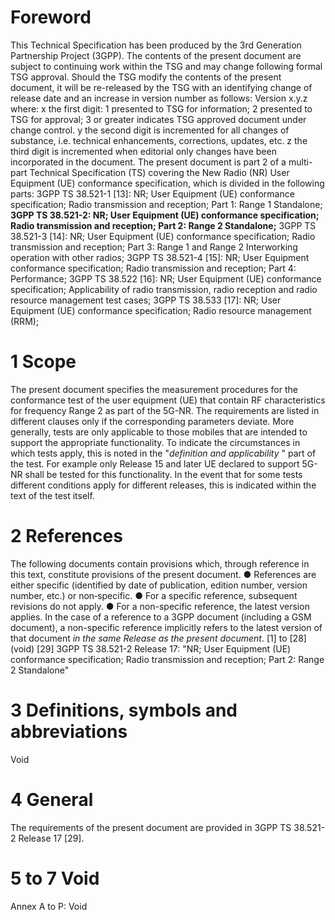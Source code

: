 # Foreword
This Technical Specification has been produced by the 3rd Generation
Partnership Project (3GPP).
The contents of the present document are subject to continuing work within the
TSG and may change following formal TSG approval. Should the TSG modify the
contents of the present document, it will be re-released by the TSG with an
identifying change of release date and an increase in version number as
follows:
Version x.y.z
where:
x the first digit:
1 presented to TSG for information;
2 presented to TSG for approval;
3 or greater indicates TSG approved document under change control.
y the second digit is incremented for all changes of substance, i.e. technical
enhancements, corrections, updates, etc.
z the third digit is incremented when editorial only changes have been
incorporated in the document.
The present document is part 2 of a multi-part Technical Specification (TS)
covering the New Radio (NR) User Equipment (UE) conformance specification,
which is divided in the following parts:
3GPP TS 38.521-1 [13]: NR; User Equipment (UE) conformance specification;
Radio transmission and reception; Part 1: Range 1 Standalone;
**3GPP TS 38.521-2: NR; User Equipment (UE) conformance specification; Radio
transmission and reception; Part 2: Range 2 Standalone;**
3GPP TS 38.521-3 [14]: NR; User Equipment (UE) conformance specification;
Radio transmission and reception; Part 3: Range 1 and Range 2 Interworking
operation with other radios;
3GPP TS 38.521-4 [15]: NR; User Equipment conformance specification; Radio
transmission and reception; Part 4: Performance;
3GPP TS 38.522 [16]: NR; User Equipment (UE) conformance specification;
Applicability of radio transmission, radio reception and radio resource
management test cases;
3GPP TS 38.533 [17]: NR; User Equipment (UE) conformance specification; Radio
resource management (RRM);
# 1 Scope
The present document specifies the measurement procedures for the conformance
test of the user equipment (UE) that contain RF characteristics for frequency
Range 2 as part of the 5G-NR.
The requirements are listed in different clauses only if the corresponding
parameters deviate. More generally, tests are only applicable to those mobiles
that are intended to support the appropriate functionality. To indicate the
circumstances in which tests apply, this is noted in the \"_definition and
applicability_ \" part of the test.
For example only Release 15 and later UE declared to support 5G-NR shall be
tested for this functionality. In the event that for some tests different
conditions apply for different releases, this is indicated within the text of
the test itself.
# 2 References
The following documents contain provisions which, through reference in this
text, constitute provisions of the present document.
● References are either specific (identified by date of publication, edition
number, version number, etc.) or non‑specific.
● For a specific reference, subsequent revisions do not apply.
● For a non-specific reference, the latest version applies. In the case of a
reference to a 3GPP document (including a GSM document), a non-specific
reference implicitly refers to the latest version of that document _in the
same Release as the present document_.
[1] to [28] (void)
[29] 3GPP TS 38.521-2 Release 17: \"NR; User Equipment (UE) conformance
specification; Radio transmission and reception; Part 2: Range 2 Standalone\"
# 3 Definitions, symbols and abbreviations
Void
# 4 General
The requirements of the present document are provided in 3GPP TS 38.521-2
Release 17 [29].
# 5 to 7 Void
Annex A to P: Void
#